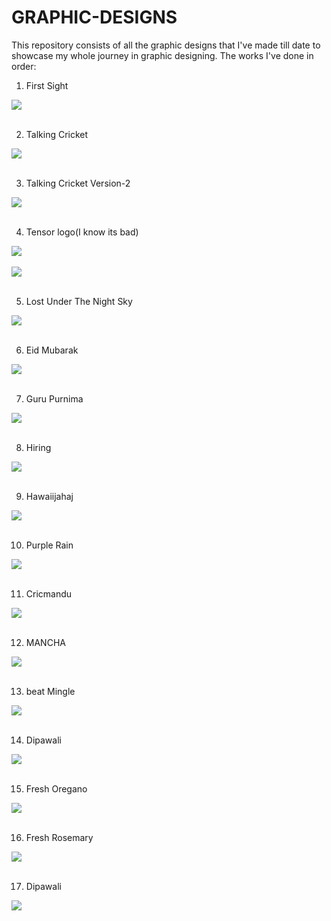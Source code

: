 # GRAPHIC-DESIGNS
This repository  consists of all the graphic designs that I've made till date to showcase my whole journey in graphic designing. The works I've done in order:

1) First Sight
<div><img text-align="centre" src="FIRST SIGHT.jpg"></div><br>

2) Talking Cricket
<div><img text-align="centre" src="TALKING CRICKET.jpg"></div><br>

3) Talking Cricket Version-2
<div><img text-align="centre" src="TALKING CRICKET v2.jpg"></div><br>

4) Tensor logo(I know its bad)
<div><img text-align="centre" src="TENSOR2.0.jpg"></div><br>
<div><img text-align="centre" src="TENSOR2.1.jpg"></div><br>

5) Lost Under The Night Sky
<div><img text-align="centre" src="LUTNS.png"></div><br>

6) Eid Mubarak
<div><img text-align="centre" src="Eid-Mubarak.png"></div><br>

7) Guru Purnima
<div><img text-align="centre" src="GuruPurnima.png"></div><br>

8) Hiring
<div><img text-align="centre" src="WeAreHiring(3).png"></div><br>

9) Hawaiijahaj
<div><img text-align="centre" src="Hawaiijahaj.png"></div><br>

10) Purple Rain
<div><img text-align="centre" src="Umbrella.png"></div><br>

11) Cricmandu
<div><img text-align="centre" src="Cricmandu.png"></div><br>

12) MANCHA
<div><img text-align="centre" src="MANCHA.png"></div><br>

13) beat Mingle
<div><img text-align="centre" src="beatMingle.png"></div><br>

14) Dipawali
<div><img text-align="centre" src="Dipawali.png"></div><br>

15) Fresh Oregano
<div><img text-align="centre" src="FRESH-OREGANO.png"></div><br>

16) Fresh Rosemary
<div><img text-align="centre" src="Rosemary.png"></div><br>

17) Dipawali
<div><img text-align="centre" src="EagleYeast.png"></div><br>




